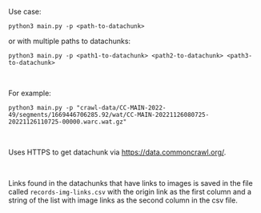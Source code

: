 Use case:
```
python3 main.py -p <path-to-datachunk>
```



or with multiple paths to datachunks:
```
python3 main.py -p <path1-to-datachunk> <path2-to-datachunk> <path3-to-datachunk>
```

<br/>

For example:
```
python3 main.py -p "crawl-data/CC-MAIN-2022-49/segments/1669446706285.92/wat/CC-MAIN-20221126080725-20221126110725-00000.warc.wat.gz"
```

<br/>

Uses HTTPS to get datachunk via https://data.commoncrawl.org/.

<br/>

Links found in the datachunks that have links to images is saved in the file called ```records-img-links.csv``` with the origin link as the first column and a string of the list with image links as the second column in the csv file.
